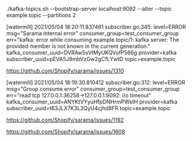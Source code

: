 ./kafka-topics.sh --bootstrap-server localhost:9092 --alter --topic example.topic --partitions 2

[watermill] 2021/05/04 18:20:11.837461 subscriber.go:345: 	level=ERROR msg="Sarama internal error" consumer_group=test_consumer_group err="kafka: error while consuming example.topic/1: kafka server: The provided member is not known in the current generation." kafka_consumer_uuid=DVRAw5sVtMyUKQVofP566g provider=kafka subscriber_uuid=pEVA5J8mbVzGw2gCfLYwtD topic=example.topic 

https://github.com/Shopify/sarama/issues/1310

[watermill] 2021/05/04 18:19:30.810412 subscriber.go:312: 	level=ERROR msg="Group consume error" consumer_group=test_consumer_group err="read tcp 127.0.0.1:36258->127.0.0.1:9092: i/o timeout" kafka_consumer_uuid=ANYKtVYyuHfpDNHrmPWstH provider=kafka subscriber_uuid=t63JLX7K3L3QyU4cjhd8FR topic=example.topic 

https://github.com/Shopify/sarama/issues/1192


https://github.com/Shopify/sarama/issues/1608